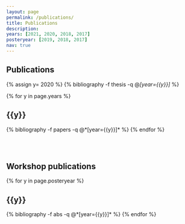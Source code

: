 ```yaml
---
layout: page
permalink: /publications/
title: Publications
description:
years: [2021, 2020, 2018, 2017]
posteryear: [2019, 2018, 2017]
nav: true
---
```


## Publications

<div class="publications">

{% assign y= 2020 %}
  {% bibliography -f thesis -q @*[year={{y}}]* %}

</div>

<div class="publications">

{% for y in page.years %}
  <h2 class="year">{{y}}</h2>
  {% bibliography -f papers -q @*[year={{y}}]* %}
{% endfor %}

</div>

<br/><br/>
## Workshop publications

<div class="publications">

{% for y in page.posteryear %}
  <h2 class="year">{{y}}</h2>
  {% bibliography -f abs -q @*[year={{y}}]* %}
{% endfor %}

</div>
